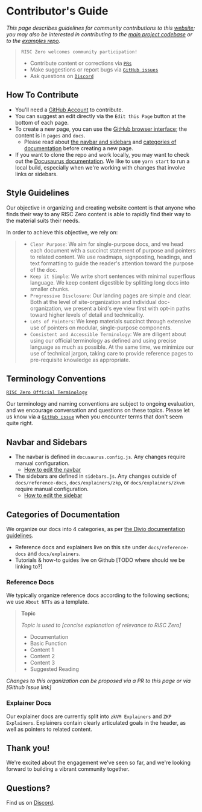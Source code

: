 # Contributor's Guide
*This page describes guidelines for community contributions to this [website](https://www.github.com/risc0/website); you may also be interested in contributing to the [main project codebase](https://github.com/risc0/risc0) or to the [examples repo](https://github.com/risc0/risc0-rust-examples).* 

>`RISC Zero welcomes community participation!`
>- Contribute content or corrections via  [`PRs`](https://github.com/risc0/website/pulls) 
>- Make suggestions or report bugs via  [`GitHub issues`](https://github.com/risc0/website/issues)
>- Ask questions on  [`Discord`](https://discord.gg/risczero)

## How To Contribute
- You'll need a [GitHub Account](https://github.com/) to contribute. 
- You can suggest an edit directly via the `Edit this Page` button at the bottom of each page. 
- To create a new page, you can use the [GitHub browser interface](https://www.github.com/risc0/website); the content is in `pages` and `docs`. 
  - Please read about [the navbar and sidebars](./contributors-guide.md#navbar-and-sidebars) and [categories of documentation](./contributors-guide.md#categories-of-documentation) before creating a new page.
- If you want to clone the repo and work locally, you may want to check out the [Docusaurus documentation](https://docusaurus.io/docs/installation). We like to use `yarn start` to run a local build, especially when we're working with changes that involve links or sidebars. 

## Style Guidelines
Our objective in organizing and creating website content is that anyone who finds their way to any RISC Zero content is able to rapidly find their way to the material suits their needs. 

In order to achieve this objective, we rely on:

>- `Clear Purpose`: We aim for single-purpose docs, and we head each document with a succinct statement of purpose and pointers to related content. We use roadmaps, signposting, headings, and text formatting to guide the reader's attention toward the purpose of the doc. 
>- `Keep it Simple`: We write short sentences with minimal superflous language. We keep content digestible by splitting long docs into smaller chunks.
>- `Progressive Disclosure`: Our landing pages are simple and clear. Both at the level of site-organization and individual doc-organization, we present a bird's eye view first with opt-in paths toward higher levels of detail and technicality. 
>- `Lots of Pointers`: We keep materials succinct through extensive use of pointers on modular, single-purpose components. 
>- `Consistent and Accessible Terminology`: We are diligent about using our official terminology as defined and using precise language as much as possible. At the same time, we minimize our use of technical jargon, taking care to provide reference pages to pre-requisite knowledge as appropriate. 

## Terminology Conventions
[`RISC Zero Official Terminology`](key-terminology.md)

Our terminology and naming conventions are subject to ongoing evaluation, and we encourage conversation and questions on these topics. Please let us know via a [`GitHub issue`](https://github.com/risc0/website/issues) when you encounter terms that don't seem quite right. 

## Navbar and Sidebars
- The navbar is defined in `docusaurus.config.js`. Any changes require manual configuration.
  - [How to edit the navbar](https://docusaurus.io/docs/api/themes/configuration)
- The sidebars are defined in `sidebars.js`. Any changes outside of `docs/reference-docs`, `docs/explainers/zkp`, or `docs/explainers/zkvm` require manual configuration.
  - [How to edit the sidebar](https://docusaurus.io/docs/sidebar)

## Categories of Documentation
We organize our docs into 4 categories, as per [the Divio documentation guidelines](https://documentation.divio.com). 
- Reference docs and explainers live on this site under `docs/reference-docs` and `docs/explainers`. 
- Tutorials & how-to guides live on Github [TODO where should we be linking to?] 

### Reference Docs
We typically organize reference docs according to the following sections; we use `About NTTs` as a template. 

>**Topic**
>
>*Topic is used to [concise explanation of relevance to RISC Zero]*
>- Documentation
>- Basic Function 
>- Content 1 
>- Content 2
>- Content 3
>- Suggested Reading 
  
*Changes to this organization can be proposed via a PR to this page or via [Github Issue link]*

### Explainer Docs
Our explainer docs are currently split into `zkVM Explainers` and `ZKP Explainers`. Explainers contain clearly articulated goals in the header, as well as pointers to related content. 

## Thank you! 
We're excited about the engagement we've seen so far, and we're looking forward to building a vibrant community together.

## Questions?
Find us on [Discord](https://discord.gg/risczero). 